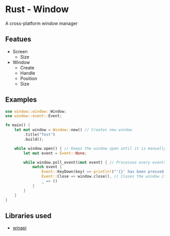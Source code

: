 # Rust - Window
A cross-platform window manager

## Featues
- Screen
	- Size
- Window
	- Create
	- Handle
	- Position
	- Size

## Examples
```rs
use window::window::Window;
use window::event::Event;

fn main() {
	let mut window = Window::new() // Creates new window
		.title("Test")
		.build();

	while window.open() { // Keeps the window open until it is manually closed
		let mut event = Event::None;

		while window.poll_event(&mut event) { // Processes every events on each frame
			match event {
				Event::KeyDown(key) => println!("'{}' has been pressed!", key), // Prints the key pressed
				Event::Close => window.close(), // Closes the window if the close event is triggered
				_ => ()
			}
		}
	}
}
```

## Libraries used
* [winapi](https://github.com/retep998/winapi-rs)
